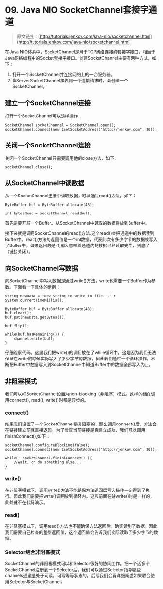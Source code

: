 # 09. Java NIO SocketChannel套接字通道

> 原文链接：[http://tutorials.jenkov.com/java-nio/socketchannel.html](http://tutorials.jenkov.com/java-nio/socketchannel.html)

<!-- toc -->

在Java NIO体系中，SocketChannel是用于TCP网络连接的套接字接口，相当于Java网络编程中的Socket套接字接口。创建SocketChannel主要有两种方式，如下：
  
1. 打开一个SocketChannel并连接网络上的一台服务器。
2. 当ServerSocketChannel接收到一个连接请求时，会创建一个SocketChannel。


## 建立一个SocketChannel连接

打开一个SocketChannel可以这样操作：

```
SocketChannel socketChannel = SocketChannel.open();
socketChannel.connect(new InetSocketAddress("http://jenkov.com", 80));  
```

## 关闭一个SocketChannel连接

关闭一个SocketChannel只需要调用他的close方法，如下：

```
socketChannel.close();
```

## 从SocketChannel中读数据

从一个SocketChannel连接中读取数据，可以通过read()方法，如下：

```
ByteBuffer buf = ByteBuffer.allocate(48);

int bytesRead = socketChannel.read(buf);
```

首先需要开辟一个Buffer。从SocketChannel中读取的数据将放到Buffer中。

接下来就是调用SocketChannel的read()方法.这个read()会把通道中的数据读到Buffer中。read()方法的返回值是一个int数据，代表此次有多少字节的数据被写入了Buffer中。如果返回的是-1,那么意味着通道内的数据已经读取完毕，到底了（链接关闭）。

## 向SocketChannel写数据

向SocketChannel中写入数据是通过write()方法，write也需要一个Buffer作为参数。下面看一下具体的示例：

```
String newData = "New String to write to file..." + System.currentTimeMillis();

ByteBuffer buf = ByteBuffer.allocate(48);
buf.clear();
buf.put(newData.getBytes());

buf.flip();

while(buf.hasRemaining()) {
    channel.write(buf);
}
```

仔细观察代码，这里我们把write()的调用放在了while循环中。这是因为我们无法保证在write的时候实际写入了多少字节的数据，因此我们通过一个循环操作，不断把Buffer中数据写入到SocketChannel中知道Buffer中的数据全部写入为止。

## 非阻塞模式

我们可以吧SocketChannel设置为non-blocking（非阻塞）模式。这样的话在调用connect(), read(), write()时都是异步的。

### connect()

如果我们设置了一个SocketChannel是非阻塞的，那么调用connect()后，方法会在链接建立前就直接返回。为了检查当前链接是否建立成功，我们可以调用finishConnect(),如下：

```
socketChannel.configureBlocking(false);
socketChannel.connect(new InetSocketAddress("http://jenkov.com", 80));

while(! socketChannel.finishConnect() ){
    //wait, or do something else...    
}
```

### write()

在非阻塞模式下，调用write()方法不能确保方法返回后写入操作一定得到了执行。因此我们需要把write()调用放到循环内。这和前面在讲write()时是一样的，此处就不在代码演示。

### read()

在非阻塞模式下，调用read()方法也不能确保方法返回后，确实读到了数据。因此我们需要自己检查的整型返回值，这个返回值会告诉我们实际读取了多少字节的数据。

### Selector结合非阻塞模式

SocketChannel的非阻塞模式可以和Selector很好的协同工作。把一个活多个SocketChannel注册到一个Selector后，我们可以通过Selector指导哪些channels通道是处于可读，可写等等状态的。后续我们会再详细阐述如果联合使用Selector与SocketChannel。

